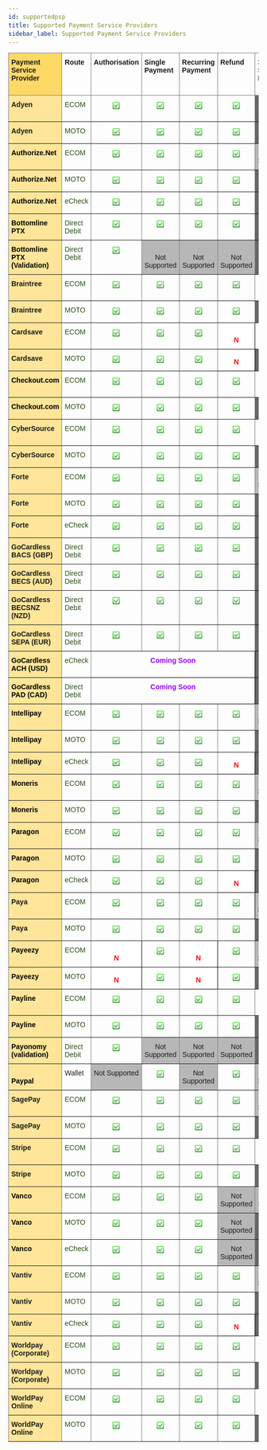 ```yaml
---
id: supportedpsp
title: Supported Payment Service Providers
sidebar_label: Supported Payment Service Providers
---
```

<style type="text/css">
.tg  {border-collapse:collapse;border-spacing:0;}
.tg td{border-color:black;border-style:solid;border-width:1px;font-family:Arial, sans-serif;font-size:14px;
  overflow:hidden;padding:10px 5px;word-break:normal;}
.tg th{border-color:black;border-style:solid;border-width:1px;font-family:Arial, sans-serif;font-size:14px;
  font-weight:normal;overflow:hidden;padding:10px 5px;word-break:normal;}
.tg .tg-oftd{background-color:#666;border-color:inherit;text-align:center;vertical-align:top}
.tg .tg-k5c5{background-color:#666;border-color:inherit;text-align:center;vertical-align:bottom}
.tg .tg-1rdj{background-color:#FFD966;border-color:inherit;font-weight:bold;text-align:left;vertical-align:top}
.tg .tg-58xa{background-color:#FFF;border-color:#000000;color:#F00;font-weight:bold;text-align:center;vertical-align:bottom}
.tg .tg-w4l0{background-color:#B7B7B7;border-color:inherit;text-align:center;vertical-align:bottom}
.tg .tg-y9n6{background-color:#FFE599;border-color:inherit;font-weight:bold;text-align:left;vertical-align:top}
.tg .tg-xdju{border-color:inherit;color:#274E13;text-align:left;vertical-align:top}
.tg .tg-c3ow{border-color:inherit;text-align:center;vertical-align:top}
.tg .tg-yyq2{border-color:inherit;color:#90F;font-weight:bold;text-align:center;vertical-align:top}
.tg .tg-wp8o{border-color:#000000;text-align:center;vertical-align:top}
.tg .tg-jk9u{border-color:#000000;color:#90F;font-weight:bold;text-align:center;vertical-align:top}
.tg .tg-fymr{border-color:inherit;font-weight:bold;text-align:left;vertical-align:top}
.tg .tg-zlby{background-color:#B7B7B7;border-color:inherit;text-align:center;vertical-align:top}
.tg .tg-wuzg{background-color:#FFE599;border-color:inherit;font-weight:bold;text-align:left;vertical-align:bottom}
.tg .tg-qzcq{background-color:#FFF;border-color:inherit;color:#F00;font-weight:bold;text-align:center;vertical-align:bottom}
.tg .tg-0pky{border-color:inherit;text-align:left;vertical-align:top}
</style>
<table class="tg">
<thead>
  <tr>
    <th class="tg-1rdj"><span style="font-weight:bold;background-color:#FFD966">Payment Service Provider</span></th>
    <th class="tg-fymr"><span style="font-weight:bold">Route</span></th>
    <th class="tg-fymr"><span style="font-weight:bold">Authorisation</span></th>
    <th class="tg-fymr"><span style="font-weight:bold">Single Payment</span></th>
    <th class="tg-fymr"><span style="font-weight:bold">Recurring Payment</span></th>
    <th class="tg-fymr"><span style="font-weight:bold">Refund</span></th>
    <th class="tg-fymr"><span style="font-weight:bold">3D Secure Payment</span></th>
    <th class="tg-fymr"><span style="font-weight:bold">3D Secure Payment V2</span></th>
  </tr>
</thead>
<tbody>
  <tr>
    <td class="tg-y9n6"><span style="font-weight:bold;background-color:#FFE599">Adyen</span></td>
    <td class="tg-xdju"><span style="color:#274E13">ECOM</span></td>
    <td class="tg-c3ow"><img src="website/static/img/green-check-box-with-check-48px.png" alt="Supported" widht="20" height="20"/></td>
    <td class="tg-c3ow"><img src="website/static/img/green-check-box-with-check-48px.png" alt="Supported" widht="20" height="20"/></td>
    <td class="tg-c3ow"><img src="website/static/img/green-check-box-with-check-48px.png" alt="Supported" widht="20" height="20"/></td>
    <td class="tg-c3ow"><img src="website/static/img/green-check-box-with-check-48px.png" alt="Supported" widht="20" height="20"/></td>
    <td class="tg-oftd"><span style="background-color:#666">N/A</span></td>
    <td class="tg-yyq2"><span style="font-weight:bold;color:#90F">Coming Soon</span></td>
  </tr>
  <tr>
    <td class="tg-y9n6"><span style="font-weight:bold;background-color:#FFE599">Adyen</span></td>
    <td class="tg-xdju"><span style="color:#274E13">MOTO</span></td>
    <td class="tg-c3ow"><img src="website/static/img/green-check-box-with-check-48px.png" alt="Supported" widht="20" height="20"/></td>
    <td class="tg-c3ow"><img src="website/static/img/green-check-box-with-check-48px.png" alt="Supported" widht="20" height="20"/></td>
    <td class="tg-c3ow"><img src="website/static/img/green-check-box-with-check-48px.png" alt="Supported" widht="20" height="20"/></td>
    <td class="tg-c3ow"><img src="website/static/img/green-check-box-with-check-48px.png" alt="Supported" widht="20" height="20"/></td>
    <td class="tg-oftd"><span style="background-color:#666">N/A</span></td>
    <td class="tg-oftd"><span style="background-color:#666">N/A</span></td>
  </tr>
  <tr>
    <td class="tg-y9n6"><span style="font-weight:bold;color:#000;background-color:#FFE599">Authorize.Net</span></td>
    <td class="tg-xdju"><span style="color:#274E13">ECOM</span></td>
    <td class="tg-c3ow"><img src="website/static/img/green-check-box-with-check-48px.png" alt="Supported" widht="20" height="20"/></td>
    <td class="tg-c3ow"><img src="website/static/img/green-check-box-with-check-48px.png" alt="Supported" widht="20" height="20"/></td>
    <td class="tg-c3ow"><img src="website/static/img/green-check-box-with-check-48px.png" alt="Supported" widht="20" height="20"/></td>
    <td class="tg-c3ow"><img src="website/static/img/green-check-box-with-check-48px.png" alt="Supported" widht="20" height="20"/></td>
    <td class="tg-zlby"><span style="background-color:#B7B7B7">Not Supported</span></td>
    <td class="tg-zlby"><span style="background-color:#B7B7B7">Not Supported</span></td>
  </tr>
  <tr>
    <td class="tg-y9n6"><span style="font-weight:bold;color:#000;background-color:#FFE599">Authorize.Net</span></td>
    <td class="tg-xdju"><span style="color:#274E13">MOTO</span></td>
    <td class="tg-c3ow"><img src="website/static/img/green-check-box-with-check-48px.png" alt="Supported" widht="20" height="20"/></td>
    <td class="tg-c3ow"><img src="website/static/img/green-check-box-with-check-48px.png" alt="Supported" widht="20" height="20"/></td>
    <td class="tg-c3ow"><img src="website/static/img/green-check-box-with-check-48px.png" alt="Supported" widht="20" height="20"/></td>
    <td class="tg-c3ow"><img src="website/static/img/green-check-box-with-check-48px.png" alt="Supported" widht="20" height="20"/></td>
    <td class="tg-oftd"><span style="background-color:#666">N/A</span></td>
    <td class="tg-oftd"><span style="background-color:#666">N/A</span></td>
  </tr>
  <tr>
    <td class="tg-y9n6"><span style="font-weight:bold;color:#000;background-color:#FFE599">Authorize.Net</span></td>
    <td class="tg-xdju"><span style="color:#274E13">eCheck</span></td>
    <td class="tg-c3ow"><img src="website/static/img/green-check-box-with-check-48px.png" alt="Supported" widht="20" height="20"/></td>
    <td class="tg-c3ow"><img src="website/static/img/green-check-box-with-check-48px.png" alt="Supported" widht="20" height="20"/></td>
    <td class="tg-c3ow"><img src="website/static/img/green-check-box-with-check-48px.png" alt="Supported" widht="20" height="20"/></td>
    <td class="tg-c3ow"><img src="website/static/img/green-check-box-with-check-48px.png" alt="Supported" widht="20" height="20"/></td>
    <td class="tg-oftd"><span style="background-color:#666">N/A</span></td>
    <td class="tg-oftd"><span style="background-color:#666">N/A</span></td>
  </tr>
  <tr>
    <td class="tg-wuzg"><span style="font-weight:bold;color:#000;background-color:#FFE599">Bottomline PTX</span></td>
    <td class="tg-xdju"><span style="color:#274E13">Direct Debit</span></td>
    <td class="tg-c3ow"><img src="website/static/img/green-check-box-with-check-48px.png" alt="Supported" widht="20" height="20"/></td>
    <td class="tg-c3ow"><img src="website/static/img/green-check-box-with-check-48px.png" alt="Supported" widht="20" height="20"/></td>
    <td class="tg-c3ow"><img src="website/static/img/green-check-box-with-check-48px.png" alt="Supported" widht="20" height="20"/></td>
    <td class="tg-c3ow"><img src="website/static/img/green-check-box-with-check-48px.png" alt="Supported" widht="20" height="20"/></td>
    <td class="tg-oftd"><span style="background-color:#666">N/A</span></td>
    <td class="tg-oftd"><span style="background-color:#666">N/A</span></td>
  </tr>
  <tr>
    <td class="tg-wuzg"><span style="font-weight:bold;color:#000;background-color:#FFE599">Bottomline PTX (Validation)</span></td>
    <td class="tg-xdju"><span style="color:#274E13">Direct Debit</span></td>
    <td class="tg-c3ow"><img src="website/static/img/green-check-box-with-check-48px.png" alt="Supported" widht="20" height="20"/></td>
    <td class="tg-w4l0"><span style="background-color:#B7B7B7">Not Supported</span></td>
    <td class="tg-w4l0"><span style="background-color:#B7B7B7">Not Supported</span></td>
    <td class="tg-w4l0"><span style="background-color:#B7B7B7">Not Supported</span></td>
    <td class="tg-oftd"><span style="background-color:#666">N/A</span></td>
    <td class="tg-oftd"><span style="background-color:#666">N/A</span></td>
  </tr>
  <tr>
    <td class="tg-y9n6"><span style="font-weight:bold;background-color:#FFE599">Braintree</span></td>
    <td class="tg-xdju"><span style="color:#274E13">ECOM</span></td>
    <td class="tg-c3ow"><img src="website/static/img/green-check-box-with-check-48px.png" alt="Supported" widht="20" height="20"/></td>
    <td class="tg-c3ow"><img src="website/static/img/green-check-box-with-check-48px.png" alt="Supported" widht="20" height="20"/></td>
    <td class="tg-c3ow"><img src="website/static/img/green-check-box-with-check-48px.png" alt="Supported" widht="20" height="20"/></td>
    <td class="tg-c3ow"><img src="website/static/img/green-check-box-with-check-48px.png" alt="Supported" widht="20" height="20"/></td>
    <td class="tg-qzcq"><span style="font-weight:bold;color:#F00;background-color:#FFF">N</span></td>
    <td class="tg-yyq2"><span style="font-weight:bold;color:#90F">Coming Soon</span></td>
  </tr>
  <tr>
    <td class="tg-y9n6"><span style="font-weight:bold;background-color:#FFE599">Braintree</span></td>
    <td class="tg-xdju"><span style="color:#274E13">MOTO</span></td>
    <td class="tg-c3ow"><img src="website/static/img/green-check-box-with-check-48px.png" alt="Supported" widht="20" height="20"/></td>
    <td class="tg-c3ow"><img src="website/static/img/green-check-box-with-check-48px.png" alt="Supported" widht="20" height="20"/></td>
    <td class="tg-c3ow"><img src="website/static/img/green-check-box-with-check-48px.png" alt="Supported" widht="20" height="20"/></td>
    <td class="tg-c3ow"><img src="website/static/img/green-check-box-with-check-48px.png" alt="Supported" widht="20" height="20"/></td>
    <td class="tg-oftd"><span style="background-color:#666">N/A</span></td>
    <td class="tg-oftd"><span style="background-color:#666">N/A</span></td>
  </tr>
  <tr>
    <td class="tg-y9n6"><span style="font-weight:bold;background-color:#FFE599">Cardsave</span></td>
    <td class="tg-xdju"><span style="color:#274E13">ECOM</span></td>
    <td class="tg-c3ow"><img src="website/static/img/green-check-box-with-check-48px.png" alt="Supported" widht="20" height="20"/></td>
    <td class="tg-c3ow"><img src="website/static/img/green-check-box-with-check-48px.png" alt="Supported" widht="20" height="20"/></td>
    <td class="tg-c3ow"><img src="website/static/img/green-check-box-with-check-48px.png" alt="Supported" widht="20" height="20"/></td>
    <td class="tg-58xa"><span style="font-weight:bold;color:#F00;background-color:#FFF">N</span></td>
    <td class="tg-c3ow"><img src="website/static/img/green-check-box-with-check-48px.png" alt="Supported" widht="20" height="20"/></td>
    <td class="tg-w4l0"><span style="background-color:#B7B7B7">Not Supported</span></td>
  </tr>
  <tr>
    <td class="tg-y9n6"><span style="font-weight:bold;background-color:#FFE599">Cardsave</span></td>
    <td class="tg-xdju"><span style="color:#274E13">MOTO</span></td>
    <td class="tg-c3ow"><img src="website/static/img/green-check-box-with-check-48px.png" alt="Supported" widht="20" height="20"/></td>
    <td class="tg-c3ow"><img src="website/static/img/green-check-box-with-check-48px.png" alt="Supported" widht="20" height="20"/></td>
    <td class="tg-c3ow"><img src="website/static/img/green-check-box-with-check-48px.png" alt="Supported" widht="20" height="20"/></td>
    <td class="tg-58xa"><span style="font-weight:bold;color:#F00;background-color:#FFF">N</span></td>
    <td class="tg-oftd"><span style="background-color:#666">N/A</span></td>
    <td class="tg-oftd"><span style="background-color:#666">N/A</span></td>
  </tr>
  <tr>
    <td class="tg-y9n6"><span style="font-weight:bold;color:#000;background-color:#FFE599">Checkout.com</span></td>
    <td class="tg-xdju"><span style="color:#274E13">ECOM</span></td>
    <td class="tg-c3ow"><img src="website/static/img/green-check-box-with-check-48px.png" alt="Supported" widht="20" height="20"/></td>
    <td class="tg-c3ow"><img src="website/static/img/green-check-box-with-check-48px.png" alt="Supported" widht="20" height="20"/></td>
    <td class="tg-c3ow"><img src="website/static/img/green-check-box-with-check-48px.png" alt="Supported" widht="20" height="20"/></td>
    <td class="tg-c3ow"><img src="website/static/img/green-check-box-with-check-48px.png" alt="Supported" widht="20" height="20"/></td>
    <td class="tg-c3ow"><img src="website/static/img/green-check-box-with-check-48px.png" alt="Supported" widht="20" height="20"/></td>
    <td class="tg-yyq2"><span style="font-weight:bold;color:#90F">Coming Soon</span></td>
  </tr>
  <tr>
    <td class="tg-y9n6"><span style="font-weight:bold;color:#000;background-color:#FFE599">Checkout.com</span></td>
    <td class="tg-xdju"><span style="color:#274E13">MOTO</span></td>
    <td class="tg-c3ow"><img src="website/static/img/green-check-box-with-check-48px.png" alt="Supported" widht="20" height="20"/></td>
    <td class="tg-c3ow"><img src="website/static/img/green-check-box-with-check-48px.png" alt="Supported" widht="20" height="20"/></td>
    <td class="tg-c3ow"><img src="website/static/img/green-check-box-with-check-48px.png" alt="Supported" widht="20" height="20"/></td>
    <td class="tg-c3ow"><img src="website/static/img/green-check-box-with-check-48px.png" alt="Supported" widht="20" height="20"/></td>
    <td class="tg-oftd"><span style="background-color:#666">N/A</span></td>
    <td class="tg-oftd"><span style="background-color:#666">N/A</span></td>
  </tr>
  <tr>
    <td class="tg-y9n6"><span style="font-weight:bold;background-color:#FFE599">CyberSource</span></td>
    <td class="tg-xdju"><span style="color:#274E13">ECOM</span></td>
    <td class="tg-c3ow"><img src="website/static/img/green-check-box-with-check-48px.png" alt="Supported" widht="20" height="20"/></td>
    <td class="tg-c3ow"><img src="website/static/img/green-check-box-with-check-48px.png" alt="Supported" widht="20" height="20"/></td>
    <td class="tg-c3ow"><img src="website/static/img/green-check-box-with-check-48px.png" alt="Supported" widht="20" height="20"/></td>
    <td class="tg-c3ow"><img src="website/static/img/green-check-box-with-check-48px.png" alt="Supported" widht="20" height="20"/></td>
    <td class="tg-c3ow"><img src="website/static/img/green-check-box-with-check-48px.png" alt="Supported" widht="20" height="20"/></td>
    <td class="tg-yyq2"><span style="font-weight:bold;color:#90F">Coming Soon</span></td>
  </tr>
  <tr>
    <td class="tg-y9n6"><span style="font-weight:bold;background-color:#FFE599">CyberSource</span></td>
    <td class="tg-xdju"><span style="color:#274E13">MOTO</span></td>
    <td class="tg-c3ow"><img src="website/static/img/green-check-box-with-check-48px.png" alt="Supported" widht="20" height="20"/></td>
    <td class="tg-c3ow"><img src="website/static/img/green-check-box-with-check-48px.png" alt="Supported" widht="20" height="20"/></td>
    <td class="tg-c3ow"><img src="website/static/img/green-check-box-with-check-48px.png" alt="Supported" widht="20" height="20"/></td>
    <td class="tg-c3ow"><img src="website/static/img/green-check-box-with-check-48px.png" alt="Supported" widht="20" height="20"/></td>
    <td class="tg-oftd"><span style="background-color:#666">N/A</span></td>
    <td class="tg-oftd"><span style="background-color:#666">N/A</span></td>
  </tr>
  <tr>
    <td class="tg-y9n6"><span style="font-weight:bold;background-color:#FFE599">Forte</span></td>
    <td class="tg-xdju"><span style="color:#274E13">ECOM</span></td>
    <td class="tg-c3ow"><img src="website/static/img/green-check-box-with-check-48px.png" alt="Supported" widht="20" height="20"/></td>
    <td class="tg-c3ow"><img src="website/static/img/green-check-box-with-check-48px.png" alt="Supported" widht="20" height="20"/></td>
    <td class="tg-c3ow"><img src="website/static/img/green-check-box-with-check-48px.png" alt="Supported" widht="20" height="20"/></td>
    <td class="tg-c3ow"><img src="website/static/img/green-check-box-with-check-48px.png" alt="Supported" widht="20" height="20"/></td>
    <td class="tg-w4l0"><span style="background-color:#B7B7B7">Not Supported</span></td>
    <td class="tg-oftd"><span style="background-color:#666">N/A</span></td>
  </tr>
  <tr>
    <td class="tg-y9n6"><span style="font-weight:bold;background-color:#FFE599">Forte</span></td>
    <td class="tg-xdju"><span style="color:#274E13">MOTO</span></td>
    <td class="tg-c3ow"><img src="website/static/img/green-check-box-with-check-48px.png" alt="Supported" widht="20" height="20"/></td>
    <td class="tg-c3ow"><img src="website/static/img/green-check-box-with-check-48px.png" alt="Supported" widht="20" height="20"/></td>
    <td class="tg-c3ow"><img src="website/static/img/green-check-box-with-check-48px.png" alt="Supported" widht="20" height="20"/></td>
    <td class="tg-c3ow"><img src="website/static/img/green-check-box-with-check-48px.png" alt="Supported" widht="20" height="20"/></td>
    <td class="tg-oftd"><span style="background-color:#666">N/A</span></td>
    <td class="tg-oftd"><span style="background-color:#666">N/A</span></td>
  </tr>
  <tr>
    <td class="tg-y9n6"><span style="font-weight:bold;background-color:#FFE599">Forte</span></td>
    <td class="tg-xdju"><span style="color:#274E13">eCheck</span></td>
    <td class="tg-c3ow"><img src="website/static/img/green-check-box-with-check-48px.png" alt="Supported" widht="20" height="20"/></td>
    <td class="tg-c3ow"><img src="website/static/img/green-check-box-with-check-48px.png" alt="Supported" widht="20" height="20"/></td>
    <td class="tg-c3ow"><img src="website/static/img/green-check-box-with-check-48px.png" alt="Supported" widht="20" height="20"/></td>
    <td class="tg-c3ow"><img src="website/static/img/green-check-box-with-check-48px.png" alt="Supported" widht="20" height="20"/></td>
    <td class="tg-k5c5"><span style="background-color:#666">N/A</span></td>
    <td class="tg-oftd"><span style="background-color:#666">N/A</span></td>
  </tr>
  <tr>
    <td class="tg-y9n6"><span style="font-weight:bold;background-color:#FFE599">GoCardless BACS (GBP)</span></td>
    <td class="tg-xdju"><span style="color:#274E13">Direct Debit</span></td>
    <td class="tg-c3ow"><img src="website/static/img/green-check-box-with-check-48px.png" alt="Supported" widht="20" height="20"/></td>
    <td class="tg-c3ow"><img src="website/static/img/green-check-box-with-check-48px.png" alt="Supported" widht="20" height="20"/></td>
    <td class="tg-c3ow"><img src="website/static/img/green-check-box-with-check-48px.png" alt="Supported" widht="20" height="20"/></td>
    <td class="tg-c3ow"><img src="website/static/img/green-check-box-with-check-48px.png" alt="Supported" widht="20" height="20"/></td>
    <td class="tg-oftd"><span style="background-color:#666">N/A</span></td>
    <td class="tg-oftd"><span style="background-color:#666">N/A</span></td>
  </tr>
  <tr>
    <td class="tg-y9n6"><span style="font-weight:bold;background-color:#FFE599">GoCardless BECS (AUD)</span></td>
    <td class="tg-xdju"><span style="color:#274E13">Direct Debit</span></td>
    <td class="tg-c3ow"><img src="website/static/img/green-check-box-with-check-48px.png" alt="Supported" widht="20" height="20"/></td>
    <td class="tg-c3ow"><img src="website/static/img/green-check-box-with-check-48px.png" alt="Supported" widht="20" height="20"/></td>
    <td class="tg-c3ow"><img src="website/static/img/green-check-box-with-check-48px.png" alt="Supported" widht="20" height="20"/></td>
    <td class="tg-c3ow"><img src="website/static/img/green-check-box-with-check-48px.png" alt="Supported" widht="20" height="20"/></td>
    <td class="tg-oftd"><span style="background-color:#666">N/A</span></td>
    <td class="tg-oftd"><span style="background-color:#666">N/A</span></td>
  </tr>
  <tr>
    <td class="tg-y9n6"><span style="font-weight:bold;background-color:#FFE599">GoCardless BECSNZ (NZD)</span></td>
    <td class="tg-xdju"><span style="color:#274E13">Direct Debit</span></td>
    <td class="tg-c3ow"><img src="website/static/img/green-check-box-with-check-48px.png" alt="Supported" widht="20" height="20"/></td>
    <td class="tg-c3ow"><img src="website/static/img/green-check-box-with-check-48px.png" alt="Supported" widht="20" height="20"/></td>
    <td class="tg-c3ow"><img src="website/static/img/green-check-box-with-check-48px.png" alt="Supported" widht="20" height="20"/></td>
    <td class="tg-c3ow"><img src="website/static/img/green-check-box-with-check-48px.png" alt="Supported" widht="20" height="20"/></td>
    <td class="tg-oftd"><span style="background-color:#666">N/A</span></td>
    <td class="tg-oftd"><span style="background-color:#666">N/A</span></td>
  </tr>
  <tr>
    <td class="tg-y9n6"><span style="font-weight:bold;background-color:#FFE599">GoCardless SEPA (EUR)</span></td>
    <td class="tg-xdju"><span style="color:#274E13">Direct Debit</span></td>
    <td class="tg-c3ow"><img src="website/static/img/green-check-box-with-check-48px.png" alt="Supported" widht="20" height="20"/></td>
    <td class="tg-c3ow"><img src="website/static/img/green-check-box-with-check-48px.png" alt="Supported" widht="20" height="20"/></td>
    <td class="tg-c3ow"><img src="website/static/img/green-check-box-with-check-48px.png" alt="Supported" widht="20" height="20"/></td>
    <td class="tg-c3ow"><img src="website/static/img/green-check-box-with-check-48px.png" alt="Supported" widht="20" height="20"/></td>
    <td class="tg-oftd"><span style="background-color:#666">N/A</span></td>
    <td class="tg-oftd"><span style="background-color:#666">N/A</span></td>
  </tr>
  <tr>
    <td class="tg-y9n6"><span style="font-weight:bold;color:#000;background-color:#FFE599">GoCardless ACH (USD)</span></td>
    <td class="tg-xdju"><span style="color:#274E13">eCheck</span></td>
    <td class="tg-jk9u" colspan="4"><span style="font-weight:bold;color:#90F">Coming Soon</span></td>
    <td class="tg-k5c5"><span style="background-color:#666">N/A</span></td>
    <td class="tg-k5c5"><span style="background-color:#666">N/A</span></td>
  </tr>
  <tr>
    <td class="tg-y9n6"><span style="font-weight:bold;color:#000;background-color:#FFE599">GoCardless PAD (CAD)</span></td>
    <td class="tg-xdju"><span style="color:#274E13">Direct Debit</span></td>
    <td class="tg-jk9u" colspan="4"><span style="font-weight:bold;color:#90F">Coming Soon</span></td>
    <td class="tg-k5c5"><span style="background-color:#666">N/A</span></td>
    <td class="tg-k5c5"><span style="background-color:#666">N/A</span></td>
  </tr>
  <tr>
    <td class="tg-y9n6"><span style="font-weight:bold;color:#000;background-color:#FFE599">Intellipay</span></td>
    <td class="tg-xdju"><span style="color:#274E13">ECOM</span></td>
    <td class="tg-c3ow"><img src="website/static/img/green-check-box-with-check-48px.png" alt="Supported" widht="20" height="20"/></td>
    <td class="tg-c3ow"><img src="website/static/img/green-check-box-with-check-48px.png" alt="Supported" widht="20" height="20"/></td>
    <td class="tg-c3ow"><img src="website/static/img/green-check-box-with-check-48px.png" alt="Supported" widht="20" height="20"/></td>
    <td class="tg-c3ow"><img src="website/static/img/green-check-box-with-check-48px.png" alt="Supported" widht="20" height="20"/></td>
    <td class="tg-zlby"><span style="background-color:#B7B7B7">Not Supported</span></td>
    <td class="tg-zlby"><span style="background-color:#B7B7B7">Not Supported</span></td>
  </tr>
  <tr>
    <td class="tg-y9n6"><span style="font-weight:bold;color:#000;background-color:#FFE599">Intellipay</span></td>
    <td class="tg-xdju"><span style="color:#274E13">MOTO</span></td>
    <td class="tg-c3ow"><img src="website/static/img/green-check-box-with-check-48px.png" alt="Supported" widht="20" height="20"/></td>
    <td class="tg-c3ow"><img src="website/static/img/green-check-box-with-check-48px.png" alt="Supported" widht="20" height="20"/></td>
    <td class="tg-c3ow"><img src="website/static/img/green-check-box-with-check-48px.png" alt="Supported" widht="20" height="20"/></td>
    <td class="tg-c3ow"><img src="website/static/img/green-check-box-with-check-48px.png" alt="Supported" widht="20" height="20"/></td>
    <td class="tg-oftd"><span style="background-color:#666">N/A</span></td>
    <td class="tg-oftd"><span style="background-color:#666">N/A</span></td>
  </tr>
  <tr>
    <td class="tg-y9n6"><span style="font-weight:bold;color:#000;background-color:#FFE599">Intellipay</span></td>
    <td class="tg-xdju"><span style="color:#274E13">eCheck</span></td>
    <td class="tg-c3ow"><img src="website/static/img/green-check-box-with-check-48px.png" alt="Supported" widht="20" height="20"/></td>
    <td class="tg-c3ow"><img src="website/static/img/green-check-box-with-check-48px.png" alt="Supported" widht="20" height="20"/></td>
    <td class="tg-c3ow"><img src="website/static/img/green-check-box-with-check-48px.png" alt="Supported" widht="20" height="20"/></td>
    <td class="tg-58xa"><span style="font-weight:bold;color:#F00;background-color:#FFF">N</span></td>
    <td class="tg-oftd"><span style="background-color:#666">N/A</span></td>
    <td class="tg-oftd"><span style="background-color:#666">N/A</span></td>
  </tr>
  <tr>
    <td class="tg-y9n6"><span style="font-weight:bold;color:#000;background-color:#FFE599">Moneris</span></td>
    <td class="tg-xdju"><span style="color:#274E13">ECOM</span></td>
    <td class="tg-c3ow"><img src="website/static/img/green-check-box-with-check-48px.png" alt="Supported" widht="20" height="20"/></td>
    <td class="tg-c3ow"><img src="website/static/img/green-check-box-with-check-48px.png" alt="Supported" widht="20" height="20"/></td>
    <td class="tg-c3ow"><img src="website/static/img/green-check-box-with-check-48px.png" alt="Supported" widht="20" height="20"/></td>
    <td class="tg-c3ow"><img src="website/static/img/green-check-box-with-check-48px.png" alt="Supported" widht="20" height="20"/></td>
    <td class="tg-zlby"><span style="background-color:#B7B7B7">Not Supported</span></td>
    <td class="tg-zlby"><span style="background-color:#B7B7B7">Not Supported</span></td>
  </tr>
  <tr>
    <td class="tg-y9n6"><span style="font-weight:bold;color:#000;background-color:#FFE599">Moneris</span></td>
    <td class="tg-xdju"><span style="color:#274E13">MOTO</span></td>
    <td class="tg-c3ow"><img src="website/static/img/green-check-box-with-check-48px.png" alt="Supported" widht="20" height="20"/></td>
    <td class="tg-c3ow"><img src="website/static/img/green-check-box-with-check-48px.png" alt="Supported" widht="20" height="20"/></td>
    <td class="tg-c3ow"><img src="website/static/img/green-check-box-with-check-48px.png" alt="Supported" widht="20" height="20"/></td>
    <td class="tg-c3ow"><img src="website/static/img/green-check-box-with-check-48px.png" alt="Supported" widht="20" height="20"/></td>
    <td class="tg-oftd"><span style="background-color:#666">N/A</span></td>
    <td class="tg-oftd"><span style="background-color:#666">N/A</span></td>
  </tr>
  <tr>
    <td class="tg-y9n6"><span style="font-weight:bold;color:#000;background-color:#FFE599">Paragon</span></td>
    <td class="tg-xdju"><span style="color:#274E13">ECOM</span></td>
    <td class="tg-c3ow"><img src="website/static/img/green-check-box-with-check-48px.png" alt="Supported" widht="20" height="20"/></td>
    <td class="tg-c3ow"><img src="website/static/img/green-check-box-with-check-48px.png" alt="Supported" widht="20" height="20"/></td>
    <td class="tg-c3ow"><img src="website/static/img/green-check-box-with-check-48px.png" alt="Supported" widht="20" height="20"/></td>
    <td class="tg-c3ow"><img src="website/static/img/green-check-box-with-check-48px.png" alt="Supported" widht="20" height="20"/></td>
    <td class="tg-zlby"><span style="background-color:#B7B7B7">Not Supported</span></td>
    <td class="tg-zlby"><span style="background-color:#B7B7B7">Not Supported</span></td>
  </tr>
  <tr>
    <td class="tg-y9n6"><span style="font-weight:bold;color:#000;background-color:#FFE599">Paragon</span></td>
    <td class="tg-xdju"><span style="color:#274E13">MOTO</span></td>
    <td class="tg-c3ow"><img src="website/static/img/green-check-box-with-check-48px.png" alt="Supported" widht="20" height="20"/></td>
    <td class="tg-c3ow"><img src="website/static/img/green-check-box-with-check-48px.png" alt="Supported" widht="20" height="20"/></td>
    <td class="tg-c3ow"><img src="website/static/img/green-check-box-with-check-48px.png" alt="Supported" widht="20" height="20"/></td>
    <td class="tg-c3ow"><img src="website/static/img/green-check-box-with-check-48px.png" alt="Supported" widht="20" height="20"/></td>
    <td class="tg-oftd"><span style="background-color:#666">N/A</span></td>
    <td class="tg-oftd"><span style="background-color:#666">N/A</span></td>
  </tr>
  <tr>
    <td class="tg-y9n6"><span style="font-weight:bold;color:#000;background-color:#FFE599">Paragon</span></td>
    <td class="tg-xdju"><span style="color:#274E13">eCheck</span></td>
    <td class="tg-c3ow"><img src="website/static/img/green-check-box-with-check-48px.png" alt="Supported" widht="20" height="20"/></td>
    <td class="tg-c3ow"><img src="website/static/img/green-check-box-with-check-48px.png" alt="Supported" widht="20" height="20"/></td>
    <td class="tg-c3ow"><img src="website/static/img/green-check-box-with-check-48px.png" alt="Supported" widht="20" height="20"/></td>
    <td class="tg-58xa"><span style="font-weight:bold;color:#F00;background-color:#FFF">N</span></td>
    <td class="tg-oftd"><span style="background-color:#666">N/A</span></td>
    <td class="tg-oftd"><span style="background-color:#666">N/A</span></td>
  </tr>
  <tr>
    <td class="tg-y9n6"><span style="font-weight:bold;background-color:#FFE599">Paya</span></td>
    <td class="tg-xdju"><span style="color:#274E13">ECOM</span></td>
    <td class="tg-c3ow"><img src="website/static/img/green-check-box-with-check-48px.png" alt="Supported" widht="20" height="20"/></td>
    <td class="tg-c3ow"><img src="website/static/img/green-check-box-with-check-48px.png" alt="Supported" widht="20" height="20"/></td>
    <td class="tg-c3ow"><img src="website/static/img/green-check-box-with-check-48px.png" alt="Supported" widht="20" height="20"/></td>
    <td class="tg-wp8o"><img src="website/static/img/green-check-box-with-check-48px.png" alt="Supported" widht="20" height="20"/></td>
    <td class="tg-w4l0"><span style="background-color:#B7B7B7">Not Supported</span></td>
    <td class="tg-w4l0"><span style="background-color:#B7B7B7">Not Supported</span></td>
  </tr>
  <tr>
    <td class="tg-y9n6"><span style="font-weight:bold;background-color:#FFE599">Paya</span></td>
    <td class="tg-xdju"><span style="color:#274E13">MOTO</span></td>
    <td class="tg-c3ow"><img src="website/static/img/green-check-box-with-check-48px.png" alt="Supported" widht="20" height="20"/></td>
    <td class="tg-c3ow"><img src="website/static/img/green-check-box-with-check-48px.png" alt="Supported" widht="20" height="20"/></td>
    <td class="tg-c3ow"><img src="website/static/img/green-check-box-with-check-48px.png" alt="Supported" widht="20" height="20"/></td>
    <td class="tg-c3ow"><img src="website/static/img/green-check-box-with-check-48px.png" alt="Supported" widht="20" height="20"/></td>
    <td class="tg-oftd"><span style="background-color:#666">N/A</span></td>
    <td class="tg-oftd"><span style="background-color:#666">N/A</span></td>
  </tr>
  <tr>
    <td class="tg-y9n6"><span style="font-weight:bold;color:#000;background-color:#FFE599">Payeezy</span></td>
    <td class="tg-xdju"><span style="color:#274E13">ECOM</span></td>
    <td class="tg-58xa"><span style="font-weight:bold;color:#F00;background-color:#FFF">N</span></td>
    <td class="tg-c3ow"><img src="website/static/img/green-check-box-with-check-48px.png" alt="Supported" widht="20" height="20"/></td>
    <td class="tg-58xa"><span style="font-weight:bold;color:#F00;background-color:#FFF">N</span></td>
    <td class="tg-c3ow"><img src="website/static/img/green-check-box-with-check-48px.png" alt="Supported" widht="20" height="20"/></td>
    <td class="tg-zlby"><span style="background-color:#B7B7B7">Not Supported</span></td>
    <td class="tg-oftd"><span style="background-color:#666">N/A</span></td>
  </tr>
  <tr>
    <td class="tg-y9n6"><span style="font-weight:bold;color:#000;background-color:#FFE599">Payeezy</span></td>
    <td class="tg-xdju"><span style="color:#274E13">MOTO</span></td>
    <td class="tg-58xa"><span style="font-weight:bold;color:#F00;background-color:#FFF">N</span></td>
    <td class="tg-c3ow"><img src="website/static/img/green-check-box-with-check-48px.png" alt="Supported" widht="20" height="20"/></td>
    <td class="tg-58xa"><span style="font-weight:bold;color:#F00;background-color:#FFF">N</span></td>
    <td class="tg-c3ow"><img src="website/static/img/green-check-box-with-check-48px.png" alt="Supported" widht="20" height="20"/></td>
    <td class="tg-oftd"><span style="background-color:#666">N/A</span></td>
    <td class="tg-oftd"><span style="background-color:#666">N/A</span></td>
  </tr>
  <tr>
    <td class="tg-y9n6"><span style="font-weight:bold;color:#000;background-color:#FFE599">Payline</span></td>
    <td class="tg-xdju"><span style="color:#274E13">ECOM</span></td>
    <td class="tg-c3ow"><img src="website/static/img/green-check-box-with-check-48px.png" alt="Supported" widht="20" height="20"/></td>
    <td class="tg-c3ow"><img src="website/static/img/green-check-box-with-check-48px.png" alt="Supported" widht="20" height="20"/></td>
    <td class="tg-c3ow"><img src="website/static/img/green-check-box-with-check-48px.png" alt="Supported" widht="20" height="20"/></td>
    <td class="tg-c3ow"><img src="website/static/img/green-check-box-with-check-48px.png" alt="Supported" widht="20" height="20"/></td>
    <td class="tg-c3ow"><img src="website/static/img/green-check-box-with-check-48px.png" alt="Supported" widht="20" height="20"/></td>
    <td class="tg-yyq2"><span style="font-weight:bold;color:#90F">Coming Soon</span></td>
  </tr>
  <tr>
    <td class="tg-y9n6"><span style="font-weight:bold;color:#000;background-color:#FFE599">Payline</span></td>
    <td class="tg-xdju"><span style="color:#274E13">MOTO</span></td>
    <td class="tg-c3ow"><img src="website/static/img/green-check-box-with-check-48px.png" alt="Supported" widht="20" height="20"/></td>
    <td class="tg-c3ow"><img src="website/static/img/green-check-box-with-check-48px.png" alt="Supported" widht="20" height="20"/></td>
    <td class="tg-c3ow"><img src="website/static/img/green-check-box-with-check-48px.png" alt="Supported" widht="20" height="20"/></td>
    <td class="tg-c3ow"><img src="website/static/img/green-check-box-with-check-48px.png" alt="Supported" widht="20" height="20"/></td>
    <td class="tg-oftd"><span style="background-color:#666">N/A</span></td>
    <td class="tg-oftd"><span style="background-color:#666">N/A</span></td>
  </tr>
  <tr>
    <td class="tg-wuzg"><span style="font-weight:bold;color:#000;background-color:#FFE599">Payonomy (validation)</span></td>
    <td class="tg-xdju"><span style="color:#274E13">Direct Debit</span></td>
    <td class="tg-c3ow"><img src="website/static/img/green-check-box-with-check-48px.png" alt="Supported" widht="20" height="20"/></td>
    <td class="tg-zlby"><span style="background-color:#B7B7B7">Not Supported</span></td>
    <td class="tg-zlby"><span style="background-color:#B7B7B7">Not Supported</span></td>
    <td class="tg-zlby"><span style="background-color:#B7B7B7">Not Supported</span></td>
    <td class="tg-oftd"><span style="background-color:#666">N/A</span></td>
    <td class="tg-oftd"><span style="background-color:#666">N/A</span></td>
  </tr>
  <tr>
    <td class="tg-wuzg"><span style="font-weight:bold;color:#000;background-color:#FFE599">Paypal</span></td>
    <td class="tg-0pky">Wallet</td>
    <td class="tg-zlby"><span style="background-color:#B7B7B7">Not Supported</span></td>
    <td class="tg-c3ow"><img src="website/static/img/green-check-box-with-check-48px.png" alt="Supported" widht="20" height="20"/></td>
    <td class="tg-zlby"><span style="background-color:#B7B7B7">Not Supported</span></td>
    <td class="tg-c3ow"><img src="website/static/img/green-check-box-with-check-48px.png" alt="Supported" widht="20" height="20"/></td>
    <td class="tg-zlby"><span style="background-color:#B7B7B7">Not Supported</span></td>
    <td class="tg-oftd"><span style="background-color:#666">N/A</span></td>
  </tr>
  <tr>
    <td class="tg-y9n6"><span style="font-weight:bold;background-color:#FFE599">SagePay</span></td>
    <td class="tg-xdju"><span style="color:#274E13">ECOM</span></td>
    <td class="tg-c3ow"><img src="website/static/img/green-check-box-with-check-48px.png" alt="Supported" widht="20" height="20"/></td>
    <td class="tg-c3ow"><img src="website/static/img/green-check-box-with-check-48px.png" alt="Supported" widht="20" height="20"/></td>
    <td class="tg-c3ow"><img src="website/static/img/green-check-box-with-check-48px.png" alt="Supported" widht="20" height="20"/></td>
    <td class="tg-c3ow"><img src="website/static/img/green-check-box-with-check-48px.png" alt="Supported" widht="20" height="20"/></td>
    <td class="tg-zlby"><span style="background-color:#B7B7B7">Not Supported</span></td>
    <td class="tg-yyq2"><span style="font-weight:bold;color:#90F">Coming Soon</span></td>
  </tr>
  <tr>
    <td class="tg-y9n6"><span style="font-weight:bold;background-color:#FFE599">SagePay</span></td>
    <td class="tg-xdju"><span style="color:#274E13">MOTO</span></td>
    <td class="tg-c3ow"><img src="website/static/img/green-check-box-with-check-48px.png" alt="Supported" widht="20" height="20"/></td>
    <td class="tg-c3ow"><img src="website/static/img/green-check-box-with-check-48px.png" alt="Supported" widht="20" height="20"/></td>
    <td class="tg-c3ow"><img src="website/static/img/green-check-box-with-check-48px.png" alt="Supported" widht="20" height="20"/></td>
    <td class="tg-c3ow"><img src="website/static/img/green-check-box-with-check-48px.png" alt="Supported" widht="20" height="20"/></td>
    <td class="tg-oftd"><span style="background-color:#666">N/A</span></td>
    <td class="tg-oftd"><span style="background-color:#666">N/A</span></td>
  </tr>
  <tr>
    <td class="tg-y9n6"><span style="font-weight:bold;background-color:#FFE599">Stripe</span></td>
    <td class="tg-xdju"><span style="color:#274E13">ECOM</span></td>
    <td class="tg-c3ow"><img src="website/static/img/green-check-box-with-check-48px.png" alt="Supported" widht="20" height="20"/></td>
    <td class="tg-c3ow"><img src="website/static/img/green-check-box-with-check-48px.png" alt="Supported" widht="20" height="20"/></td>
    <td class="tg-c3ow"><img src="website/static/img/green-check-box-with-check-48px.png" alt="Supported" widht="20" height="20"/></td>
    <td class="tg-c3ow"><img src="website/static/img/green-check-box-with-check-48px.png" alt="Supported" widht="20" height="20"/></td>
    <td class="tg-c3ow"><img src="website/static/img/green-check-box-with-check-48px.png" alt="Supported" widht="20" height="20"/></td>
    <td class="tg-yyq2"><span style="font-weight:bold;color:#90F">Coming Soon</span></td>
  </tr>
  <tr>
    <td class="tg-y9n6"><span style="font-weight:bold;background-color:#FFE599">Stripe</span></td>
    <td class="tg-xdju"><span style="color:#274E13">MOTO</span></td>
    <td class="tg-c3ow"><img src="website/static/img/green-check-box-with-check-48px.png" alt="Supported" widht="20" height="20"/></td>
    <td class="tg-c3ow"><img src="website/static/img/green-check-box-with-check-48px.png" alt="Supported" widht="20" height="20"/></td>
    <td class="tg-c3ow"><img src="website/static/img/green-check-box-with-check-48px.png" alt="Supported" widht="20" height="20"/></td>
    <td class="tg-c3ow"><img src="website/static/img/green-check-box-with-check-48px.png" alt="Supported" widht="20" height="20"/></td>
    <td class="tg-oftd"><span style="background-color:#666">N/A</span></td>
    <td class="tg-oftd"><span style="background-color:#666">N/A</span></td>
  </tr>
  <tr>
    <td class="tg-y9n6"><span style="font-weight:bold;color:#000;background-color:#FFE599">Vanco</span></td>
    <td class="tg-xdju"><span style="color:#274E13">ECOM</span></td>
    <td class="tg-c3ow"><img src="website/static/img/green-check-box-with-check-48px.png" alt="Supported" widht="20" height="20"/></td>
    <td class="tg-c3ow"><img src="website/static/img/green-check-box-with-check-48px.png" alt="Supported" widht="20" height="20"/></td>
    <td class="tg-c3ow"><img src="website/static/img/green-check-box-with-check-48px.png" alt="Supported" widht="20" height="20"/></td>
    <td class="tg-zlby"><span style="background-color:#B7B7B7">Not Supported</span></td>
    <td class="tg-zlby"><span style="background-color:#B7B7B7">Not Supported</span></td>
    <td class="tg-zlby"><span style="background-color:#B7B7B7">Not Supported</span></td>
  </tr>
  <tr>
    <td class="tg-y9n6"><span style="font-weight:bold;color:#000;background-color:#FFE599">Vanco</span></td>
    <td class="tg-xdju"><span style="color:#274E13">MOTO</span></td>
    <td class="tg-c3ow"><img src="website/static/img/green-check-box-with-check-48px.png" alt="Supported" widht="20" height="20"/></td>
    <td class="tg-c3ow"><img src="website/static/img/green-check-box-with-check-48px.png" alt="Supported" widht="20" height="20"/></td>
    <td class="tg-c3ow"><img src="website/static/img/green-check-box-with-check-48px.png" alt="Supported" widht="20" height="20"/></td>
    <td class="tg-zlby"><span style="background-color:#B7B7B7">Not Supported</span></td>
    <td class="tg-oftd"><span style="background-color:#666">N/A</span></td>
    <td class="tg-oftd"><span style="background-color:#666">N/A</span></td>
  </tr>
  <tr>
    <td class="tg-y9n6"><span style="font-weight:bold;color:#000;background-color:#FFE599">Vanco</span></td>
    <td class="tg-xdju"><span style="color:#274E13">eCheck</span></td>
    <td class="tg-c3ow"><img src="website/static/img/green-check-box-with-check-48px.png" alt="Supported" widht="20" height="20"/></td>
    <td class="tg-c3ow"><img src="website/static/img/green-check-box-with-check-48px.png" alt="Supported" widht="20" height="20"/></td>
    <td class="tg-c3ow"><img src="website/static/img/green-check-box-with-check-48px.png" alt="Supported" widht="20" height="20"/></td>
    <td class="tg-zlby"><span style="background-color:#B7B7B7">Not Supported</span></td>
    <td class="tg-oftd"><span style="background-color:#666">N/A</span></td>
    <td class="tg-oftd"><span style="background-color:#666">N/A</span></td>
  </tr>
  <tr>
    <td class="tg-y9n6"><span style="font-weight:bold;background-color:#FFE599">Vantiv</span></td>
    <td class="tg-xdju"><span style="color:#274E13">ECOM</span></td>
    <td class="tg-c3ow"><img src="website/static/img/green-check-box-with-check-48px.png" alt="Supported" widht="20" height="20"/></td>
    <td class="tg-c3ow"><img src="website/static/img/green-check-box-with-check-48px.png" alt="Supported" widht="20" height="20"/></td>
    <td class="tg-c3ow"><img src="website/static/img/green-check-box-with-check-48px.png" alt="Supported" widht="20" height="20"/></td>
    <td class="tg-c3ow"><img src="website/static/img/green-check-box-with-check-48px.png" alt="Supported" widht="20" height="20"/></td>
    <td class="tg-zlby"><span style="background-color:#B7B7B7">Not Supported</span></td>
    <td class="tg-zlby"><span style="background-color:#B7B7B7">Not Supported</span></td>
  </tr>
  <tr>
    <td class="tg-y9n6"><span style="font-weight:bold;background-color:#FFE599">Vantiv</span></td>
    <td class="tg-xdju"><span style="color:#274E13">MOTO</span></td>
    <td class="tg-c3ow"><img src="website/static/img/green-check-box-with-check-48px.png" alt="Supported" widht="20" height="20"/></td>
    <td class="tg-c3ow"><img src="website/static/img/green-check-box-with-check-48px.png" alt="Supported" widht="20" height="20"/></td>
    <td class="tg-c3ow"><img src="website/static/img/green-check-box-with-check-48px.png" alt="Supported" widht="20" height="20"/></td>
    <td class="tg-c3ow"><img src="website/static/img/green-check-box-with-check-48px.png" alt="Supported" widht="20" height="20"/></td>
    <td class="tg-oftd"><span style="background-color:#666">N/A</span></td>
    <td class="tg-oftd"><span style="background-color:#666">N/A</span></td>
  </tr>
  <tr>
    <td class="tg-y9n6"><span style="font-weight:bold;background-color:#FFE599">Vantiv</span></td>
    <td class="tg-xdju"><span style="color:#274E13">eCheck</span></td>
    <td class="tg-c3ow"><img src="website/static/img/green-check-box-with-check-48px.png" alt="Supported" widht="20" height="20"/></td>
    <td class="tg-c3ow"><img src="website/static/img/green-check-box-with-check-48px.png" alt="Supported" widht="20" height="20"/></td>
    <td class="tg-c3ow"><img src="website/static/img/green-check-box-with-check-48px.png" alt="Supported" widht="20" height="20"/></td>
    <td class="tg-58xa"><span style="font-weight:bold;color:#F00;background-color:#FFF">N</span></td>
    <td class="tg-oftd"><span style="background-color:#666">N/A</span></td>
    <td class="tg-oftd"><span style="background-color:#666">N/A</span></td>
  </tr>
  <tr>
    <td class="tg-y9n6"><span style="font-weight:bold;background-color:#FFE599">Worldpay (Corporate)</span></td>
    <td class="tg-xdju"><span style="color:#274E13">ECOM</span></td>
    <td class="tg-c3ow"><img src="website/static/img/green-check-box-with-check-48px.png" alt="Supported" widht="20" height="20"/></td>
    <td class="tg-c3ow"><img src="website/static/img/green-check-box-with-check-48px.png" alt="Supported" widht="20" height="20"/></td>
    <td class="tg-c3ow"><img src="website/static/img/green-check-box-with-check-48px.png" alt="Supported" widht="20" height="20"/></td>
    <td class="tg-c3ow"><img src="website/static/img/green-check-box-with-check-48px.png" alt="Supported" widht="20" height="20"/></td>
    <td class="tg-c3ow"><img src="website/static/img/green-check-box-with-check-48px.png" alt="Supported" widht="20" height="20"/></td>
    <td class="tg-yyq2"><span style="font-weight:bold;color:#90F">Coming Soon</span></td>
  </tr>
  <tr>
    <td class="tg-y9n6"><span style="font-weight:bold;background-color:#FFE599">Worldpay (Corporate)</span></td>
    <td class="tg-xdju"><span style="color:#274E13">MOTO</span></td>
    <td class="tg-c3ow"><img src="website/static/img/green-check-box-with-check-48px.png" alt="Supported" widht="20" height="20"/></td>
    <td class="tg-c3ow"><img src="website/static/img/green-check-box-with-check-48px.png" alt="Supported" widht="20" height="20"/></td>
    <td class="tg-c3ow"><img src="website/static/img/green-check-box-with-check-48px.png" alt="Supported" widht="20" height="20"/></td>
    <td class="tg-c3ow"><img src="website/static/img/green-check-box-with-check-48px.png" alt="Supported" widht="20" height="20"/></td>
    <td class="tg-oftd"><span style="background-color:#666">N/A</span></td>
    <td class="tg-oftd"><span style="background-color:#666">N/A</span></td>
  </tr>
  <tr>
    <td class="tg-y9n6"><span style="font-weight:bold;background-color:#FFE599">WorldPay Online</span></td>
    <td class="tg-xdju"><span style="color:#274E13">ECOM</span></td>
    <td class="tg-c3ow"><img src="website/static/img/green-check-box-with-check-48px.png" alt="Supported" widht="20" height="20"/></td>
    <td class="tg-c3ow"><img src="website/static/img/green-check-box-with-check-48px.png" alt="Supported" widht="20" height="20"/></td>
    <td class="tg-c3ow"><img src="website/static/img/green-check-box-with-check-48px.png" alt="Supported" widht="20" height="20"/></td>
    <td class="tg-c3ow"><img src="website/static/img/green-check-box-with-check-48px.png" alt="Supported" widht="20" height="20"/></td>
    <td class="tg-c3ow"><img src="website/static/img/green-check-box-with-check-48px.png" alt="Supported" widht="20" height="20"/></td>
    <td class="tg-yyq2"><span style="font-weight:bold;color:#90F">Coming Soon</span></td>
  </tr>
  <tr>
    <td class="tg-y9n6"><span style="font-weight:bold;background-color:#FFE599">WorldPay Online</span></td>
    <td class="tg-xdju"><span style="color:#274E13">MOTO</span></td>
    <td class="tg-c3ow"><img src="website/static/img/green-check-box-with-check-48px.png" alt="Supported" widht="20" height="20"/></td>
    <td class="tg-c3ow"><img src="website/static/img/green-check-box-with-check-48px.png" alt="Supported" widht="20" height="20"/></td>
    <td class="tg-c3ow"><img src="website/static/img/green-check-box-with-check-48px.png" alt="Supported" widht="20" height="20"/></td>
    <td class="tg-c3ow"><img src="website/static/img/green-check-box-with-check-48px.png" alt="Supported" widht="20" height="20"/></td>
    <td class="tg-oftd"><span style="background-color:#666">N/A</span></td>
    <td class="tg-oftd"><span style="background-color:#666">N/A</span></td>
  </tr>
</tbody>
</table>
